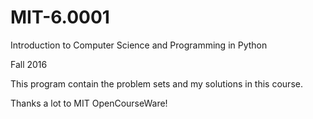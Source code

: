 # MIT-6.0001
Introduction to Computer Science and Programming in Python

Fall 2016

This program contain the problem sets and my solutions in this course.

Thanks a lot to MIT OpenCourseWare!

